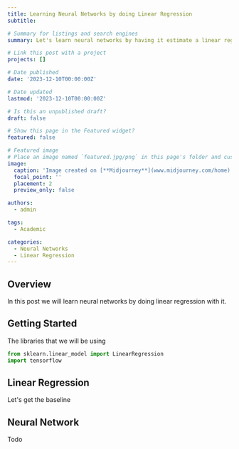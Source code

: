 ```yaml
---
title: Learning Neural Networks by doing Linear Regression
subtitle: 

# Summary for listings and search engines
summary: Let's learn neural networks by having it estimate a linear regression for us.

# Link this post with a project
projects: []

# Date published
date: '2023-12-10T00:00:00Z'

# Date updated
lastmod: '2023-12-10T00:00:00Z'

# Is this an unpublished draft?
draft: false

# Show this page in the Featured widget?
featured: false

# Featured image
# Place an image named `featured.jpg/png` in this page's folder and customize its options here.
image:
  caption: 'Image created on [**Midjourney**](www.midjourney.com/home)'
  focal_point: ''
  placement: 2
  preview_only: false

authors:
  - admin

tags:
  - Academic

categories:
  - Neural Networks
  - Linear Regression
---
```


## Overview

In this post we will learn neural networks by doing linear regression with it. 

## Getting Started

The libraries that we will be using

```python
from sklearn.linear_model import LinearRegression
import tensorflow
```

## Linear Regression

Let's get the baseline

## Neural Network

Todo
